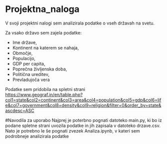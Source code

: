# Projektna_naloga
V svoji projektni nalogi sem analizirala podatke o vseh državah na svetu.

Za vsako državo sem zajela podatke:
- Ime države,
- Kontinent na katerem se nahaja,
- Območje,
- Populacijo,
- GDP per capita,
- Poprečna življenska doba,
- Politična ureditev,
- Prevladujoča vera

Podatke sem pridobila na spletni strani https://www.geograf.in/en/table.php?col1=state&col2=continent&col3=area&col4=population&col5=gdp&col6=life&col7=government&col8=density&col9=religion&filter=0&order_by=state&ascdesc=ASC

#Navodila za uporabo
Najprej je poterbno pognati datoteko main.py, ki bo iz podane spletne strani uvozila podatke in jih zapisala v datoteko drzave.csv. Nato je potrebno le še pognati zvezek Analiza.ipynb, v kateri sem podrobneje analizirala podatke

